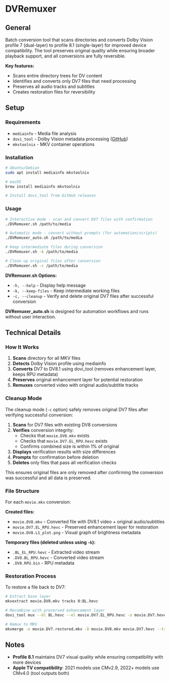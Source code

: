 # DVRemuxer

## General

Batch conversion tool that scans directories and converts Dolby Vision profile 7 (dual-layer) to profile 8.1 (single-layer) for improved device compatibility. The tool preserves original quality while ensuring broader playback support, and all conversions are fully reversible.

**Key features:**
- Scans entire directory trees for DV content
- Identifies and converts only DV7 files that need processing
- Preserves all audio tracks and subtitles
- Creates restoration files for reversibility

## Setup

### Requirements

- `mediainfo` - Media file analysis
- `dovi_tool` - Dolby Vision metadata processing ([GitHub](https://github.com/quietvoid/dovi_tool))
- `mkvtoolnix` - MKV container operations

### Installation

```bash
# Ubuntu/Debian
sudo apt install mediainfo mkvtoolnix

# macOS
brew install mediainfo mkvtoolnix

# Install dovi_tool from GitHub releases
```

### Usage

```bash
# Interactive mode - scan and convert DV7 files with confirmation
./DVRemuxer.sh /path/to/media

# Automatic mode - convert without prompts (for automation/scripts)
./DVRemuxer_auto.sh /path/to/media

# Keep intermediate files during conversion
./DVRemuxer.sh -k /path/to/media

# Clean up original files after conversion
./DVRemuxer.sh -c /path/to/media
```

**DVRemuxer.sh Options:**
- `-h, --help` - Display help message
- `-k, --keep-files` - Keep intermediate working files
- `-c, --cleanup` - Verify and delete original DV7 files after successful conversion

**DVRemuxer_auto.sh** is designed for automation workflows and runs without user interaction.



## Technical Details

### How It Works

1. **Scans** directory for all MKV files
2. **Detects** Dolby Vision profile using mediainfo
3. **Converts** DV7 to DV8.1 using dovi_tool (removes enhancement layer, keeps RPU metadata)
4. **Preserves** original enhancement layer for potential restoration
5. **Remuxes** converted video with original audio/subtitle tracks

### Cleanup Mode

The cleanup mode (`-c` option) safely removes original DV7 files after verifying successful conversion:

1. **Scans** for DV7 files with existing DV8 conversions
2. **Verifies** conversion integrity:
   - Checks that `movie.DV8.mkv` exists
   - Checks that `movie.DV7.EL_RPU.hevc` exists
   - Confirms combined size is within 1% of original
3. **Displays** verification results with size differences
4. **Prompts** for confirmation before deletion
5. **Deletes** only files that pass all verification checks

This ensures original files are only removed after confirming the conversion was successful and all data is preserved.

### File Structure

For each `movie.mkv` conversion:

**Created files:**
- `movie.DV8.mkv` - Converted file with DV8.1 video + original audio/subtitles
- `movie.DV7.EL_RPU.hevc` - Preserved enhancement layer for restoration
- `movie.DV8.L1_plot.png` - Visual graph of brightness metadata

**Temporary files (deleted unless using `-k`):**
- `.BL_EL_RPU.hevc` - Extracted video stream
- `.DV8.BL_RPU.hevc` - Converted video stream
- `.DV8.RPU.bin` - RPU metadata

### Restoration Process

To restore a file back to DV7:

```bash
# Extract base layer
mkvextract movie.DV8.mkv tracks 0:BL.hevc

# Recombine with preserved enhancement layer
dovi_tool mux --bl BL.hevc --el movie.DV7.EL_RPU.hevc -o movie.DV7.hevc

# Remux to MKV
mkvmerge -o movie.DV7.restored.mkv -D movie.DV8.mkv movie.DV7.hevc --track-order 1:0
```

## Notes

- **Profile 8.1** maintains DV7 visual quality while ensuring compatibility with more devices
- **Apple TV compatibility**: 2021 models use CMv2.9, 2022+ models use CMv4.0 (tool outputs both)
